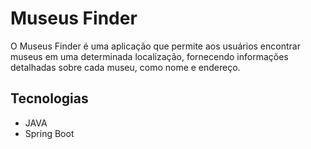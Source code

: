 # Museus Finder
O Museus Finder é uma aplicação que permite aos usuários encontrar museus em uma determinada localização, fornecendo informações detalhadas sobre cada museu, como nome e endereço.

## Tecnologias

- JAVA
- Spring Boot
